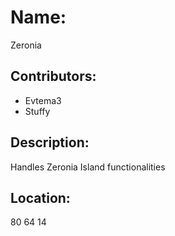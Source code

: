 # Name:
Zeronia

## Contributors:
- Evtema3
- Stuffy

## Description:
Handles Zeronia Island functionalities

## Location:
80 64 14